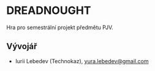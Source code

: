 # DREADNOUGHT

Hra pro semestrální projekt předmětu PJV.

## Vývojář
* Iurii Lebedev (Technokaz), [yura.lebedev@gmail.com](mailto:yura.lebedev@gmail.com)
